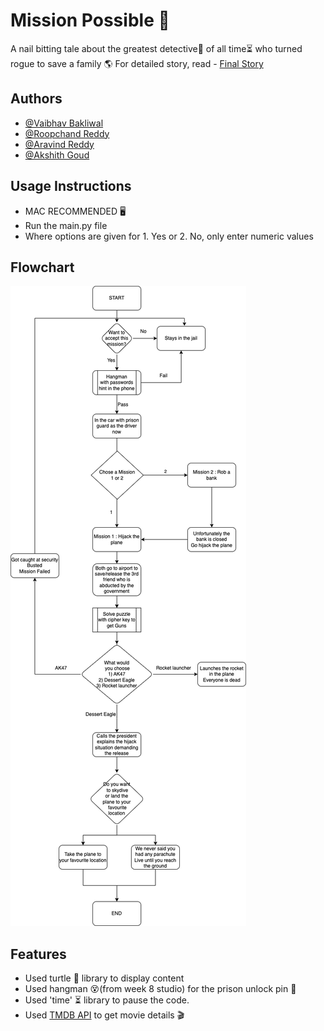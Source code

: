 # Mission Possible 🚀

A nail bitting tale about the greatest detective🔎 of all time⏳ who turned rogue to save a family 🌎
For detailed story, read - [Final Story](https://github.com/lis875/final-project-aravind_vaibhav_roopchand_akshith/blob/main/FINAL_STORY.pdf)

## Authors

- [@Vaibhav Bakliwal](https://www.github.com/bakliwalvaibhav1)
- [@Roopchand Reddy](https://www.github.com/ra1911003010931)
- [@Aravind Reddy](https://www.github.com)
- [@Akshith Goud](https://www.github.com)

## Usage Instructions

- MAC RECOMMENDED 🖥
- Run the main.py file
- Where options are given for 1. Yes or 2. No, only enter numeric values

## Flowchart

![App Screenshot](https://github.com/lis875/final-project-aravind_vaibhav_roopchand_akshith/blob/main/flowchart.png?raw=true)

## Features

- Used turtle 🐢 library to display content
- Used hangman 😵(from week 8 studio) for the prison unlock pin 🔐
- Used 'time' ⏳ library to pause the code.
- Used [TMDB API](https://developer.themoviedb.org/docs) to get movie details 🎬
